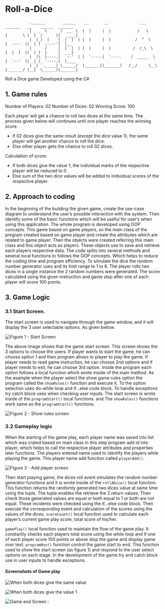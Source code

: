 # Roll-a-Dice

               .______        ______    __       __              ___          _______   __    ______  _______ 
               |   _  \      /  __  \  |  |     |  |            /   \        |       \ |  |  /      ||   ____|
               |  |_)  |    |  |  |  | |  |     |  |           /  ^  \       |  .--.  ||  | |  ,----'|  |__   
               |      /     |  |  |  | |  |     |  |          /  /_\  \      |  |  |  ||  | |  |     |   __|  
               |  |\  \----.|  `--'  | |  `----.|  `----.    /  _____  \     |  '--'  ||  | |  `----.|  |____ 
               | _| `._____| \______/  |_______||_______|   /__/     \__\    |_______/ |__|  \______||_______|

Roll a Dice game Developed using the C#

## 1. Game rules
Number of Players: 02
Number of Dices: 02
Winning Score: 100 

Each player will get a chance to roll two dices at the same time. The process given below will 
continues until one player reaches the winning score.
  - If 02 dices give the same result (except the dice value 1), the same player will get another 
  chance to roll the dice.
  - Else other player gets the chance to roll 02 dices.

Calculation of score:
  - If both dices give the value 1, the individual marks of the respective player will be 
  reduced to 0.
  - Else sum of the two dice values will be added to individual scores of the respective 
  player.

## 2.	Approach to coding 
In the beginning of the building the given game, create the use-case diagram to understand the user’s possible interaction with the system.  Then identify some of the basic functions which will be useful for user’s when using this application. The whole program is developed using OOP concepts. This game based on game players, so the main class of the program created based on game player and create the attributes which are related to game player. Then the objects were created referring this main class and this object acts as players. These objects use to save and retrieve each players respective data.  The code splits into several methods and several local functions to follows the OOP concepts. Which helps to reduce the coding time and program efficiency. To simulate the dice the random number generator uses and its limit range to 1 to 6. The player rolls two dices in a single instance the 2 random numbers were generated. The score calculated using the given instruction and game stop after one of each player will score 100 points.

## 3.	Game Logic
### 3.1	Start Screen. 
The start screen is used to navigate through the game window, and it will display the 3 user selectable options. As given bellow. 

![Figure 1 - Start Screen ](https://user-images.githubusercontent.com/50359663/200342279-518820a9-9dc0-4c29-a428-7e72b98bbc12.png)

The above image shows that the game start screen. This screen shows the 3 options to choose the users. If player wants to start the game, he can choose option 1 and then program allows to player to play the game. If player needs to read game instruction, he can choose 2nd options and if player needs to exit, he can choose 3rd option.  Inside the program each option follows a local function which wrote inside of the main method. As the example when the player select the show game rules option the program called the  `showRules()` function and execute it. To the option selection uses do-while loop and if…else code block. To handle exceptions try catch block uses when checking user inputs. The start screen is wrote inside of the  `programStart()` local functions. and The `showRules()` functions work same as the `programStart()` functions. 

![Figure 2 - Show rules screen ](https://user-images.githubusercontent.com/50359663/200342975-7fa2a058-345b-4e86-ab9e-080c192f73fe.png)

### 3.2	Gameplay logic
When the starting of the game play, each player name was saved into list which was crated based on main class in this step program add id into player, which helps to call the respective player attributes and properties later functions. The players entered name used to identify the players while playing the game.  This player name add function called `playerAdd()`. 

![Figure 3 - Add player screen](https://user-images.githubusercontent.com/50359663/200342946-5bbd70c3-c9e5-4011-af98-2bf7665cc905.png)

Then start playing game, the dices roll event simulates the random number generator functions and it is wrote inside of the `rollADice()` local function. This function returns the randomly generated two dices value at same time using the tuple. The tuple enables the retrieve the 2 return values. Then check those generated values are equal or both equal to 1 or both are not equal. These incidents were checked using the if…else code block. Then execute the corresponding event and calculation of the scores using the values of the dices. `scoreCount()` local function used to calculate each player’s  current game play score,  total score of his/her. 

`gamePlay()` local function used to maintain the flow of the game play. It constantly checks each players total score using the while loop and if one of each player score 100 points or above stop the game and display game over text. `programRun()` function control the game start to end. This function used to show the start screen (as figure 1) and respond to the user select options on each stage. In the development of the game try and catch block use in user inputs to handle exceptions. 

#### Screenshots of Game play

![When both dices give the same value ](https://user-images.githubusercontent.com/50359663/200343605-b7013ba0-54f0-4847-898c-629ae3fd99f1.png)

![When both dices give the value 1 ](https://user-images.githubusercontent.com/50359663/200343632-1287ee8d-29fb-44d6-b85b-79a4d17882ad.png)

![Game end Screen :](https://user-images.githubusercontent.com/50359663/200343657-95229372-5df9-41e5-981e-2f6a9fcf828a.png)




